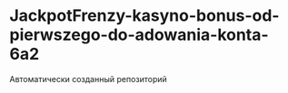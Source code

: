 # JackpotFrenzy-kasyno-bonus-od-pierwszego-do-adowania-konta-6a2
Автоматически созданный репозиторий
